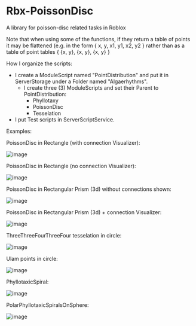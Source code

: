 # Rbx-PoissonDisc
A library for poisson-disc related tasks in Roblox

Note that when using some of the functions, if they return a table of points it may be flattened
(e.g. in the form { x, y, x1, y1, x2, y2 } rather than as a table of point tables { {x, y}, {x, y}, {x, y} }

How I organize the scripts:

- I create a ModuleScript named "PointDistribution" and put it in ServerStorage under a Folder named "Algaerhythms".
  - I create three (3) ModuleScripts and set their Parent to PointDistribution:
    - Phyllotaxy
    - PoissonDisc
    - Tesselation
- I put Test scripts in ServerScriptService.

Examples:

PoissonDisc in Rectangle (with connection Visualizer):

![image](https://github.com/loamtor/Rbx-PoissonDisc/assets/118779491/b13a7846-7eb0-41ec-bd5f-05d109285d03)

PoissonDisc in Rectangle (no connection Visualizer):

![image](https://github.com/loamtor/Rbx-PoissonDisc/assets/118779491/e4422cd8-9ba9-474a-8e78-ef9b1d2380b8)


PoissonDisc in Rectangular Prism (3d) without connections shown:

![image](https://github.com/loamtor/Rbx-PoissonDisc/assets/118779491/2d5c0fe5-6a7c-4503-8d43-a11e93db0295)

PoissonDisc in Rectangular Prism (3d) + connection Visualizer:

![image](https://github.com/loamtor/Rbx-PoissonDisc/assets/118779491/f8ec8f8a-b8b6-4b42-a948-bd73ca8607b4)

ThreeThreeFourThreeFour tesselation in circle:

![image](https://github.com/loamtor/Rbx-PoissonDisc/assets/118779491/89dee326-b6f2-4707-bfe5-a58679f8858a)

Ulam points in circle:

![image](https://github.com/loamtor/Rbx-PoissonDisc/assets/118779491/e1618bb2-7c51-4a52-bf7f-f12d48d3cef4)

PhyllotaxicSpiral:

![image](https://github.com/loamtor/Rbx-PoissonDisc/assets/118779491/a72c1833-c996-4db9-bdf8-f31e07b4fe13)

PolarPhyllotaxicSpiralsOnSphere:

![image](https://github.com/loamtor/Rbx-PoissonDisc/assets/118779491/7c31f9a1-487a-41a4-8e87-b4d2f634a77e)
